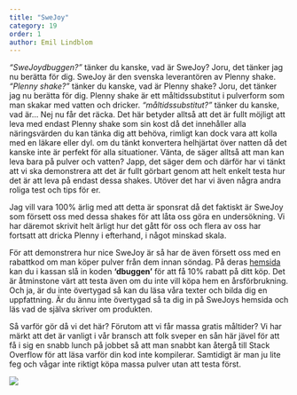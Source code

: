 ```yaml
---
title: "SweJoy"
category: 19
order: 1
author: Emil Lindblom
---
```

_“SweJoydbuggen?”_ tänker du kanske, vad är SweJoy? Joru, det tänker jag nu berätta för dig. SweJoy är den svenska leverantören av Plenny shake. _“Plenny shake?”_ tänker du kanske, vad är Plenny shake? Joru, det tänker jag nu berätta för dig. Plenny shake är ett måltidssubstitut i pulverform som man skakar med vatten och dricker. _“måltidssubstitut?”_ tänker du kanske, vad är… Nej nu får det räcka. Det här betyder alltså att det är fullt möjligt att leva med endast Plenny shake som sin kost då det innehåller alla näringsvärden du kan tänka dig att behöva, rimligt kan dock vara att kolla med en läkare eller dyl. om du tänkt konvertera helhjärtat över natten då det kanske inte är perfekt för alla situationer. Vänta, de säger alltså att man kan leva bara på pulver och vatten? Japp, det säger dem och därför har vi tänkt att vi ska demonstrera att det är fullt görbart genom att helt enkelt testa hur det är att leva på endast dessa shakes. Utöver det har vi även några andra roliga test och tips för er.

Jag vill vara 100% ärlig med att detta är sponsrat då det faktiskt är SweJoy som försett oss med dessa shakes för att låta oss göra en undersökning. Vi har däremot skrivit helt ärligt hur det gått för oss och flera av oss har fortsatt att dricka Plenny i efterhand, i något minskad skala.  

För att demonstrera hur nice SweJoy är så har de även försett oss med en rabattkod om man köper pulver från dem innan söndag. På deras [hemsida](https://www.swejoy.se) kan du i kassan slå in koden **‘dbuggen’** för att få 10% rabatt på ditt köp. Det är åtminstone värt att testa även om du inte vill köpa hem en årsförbrukning. Och ja, är du inte övertygad så kan du läsa våra texter och bilda dig en uppfattning. Är du ännu inte övertygad så ta dig in på SweJoys hemsida och läs vad de själva skriver om produkten.

Så varför gör då vi det här? Förutom att vi får massa gratis måltider? Vi har märkt att det är vanligt i vår bransch att folk sveper en sån här jävel för att få i sig en snabb lunch på jobbet så att man snabbt kan återgå till Stack Overflow för att läsa varför din kod inte kompilerar. Samtidigt är man ju lite feg och vågar inte riktigt köpa massa pulver utan att testa först.

![](http://dbuggen.s3-eu-west-1.amazonaws.com/swejoy/plenny5.jpg)
